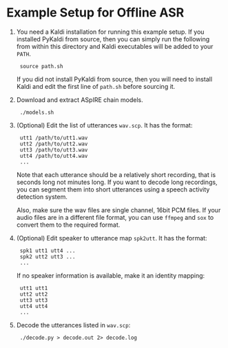 # Example Setup for Offline ASR

1. You need a Kaldi installation for running this example setup. If you
   installed PyKaldi from source, then you can simply run the following from
   within this directory and Kaldi executables will be added to your `PATH`.

        source path.sh

   If you did not install PyKaldi from source, then you will need to install
   Kaldi and edit the first line of `path.sh` before sourcing it.

2. Download and extract ASpIRE chain models.

        ./models.sh

3. (Optional) Edit the list of utterances `wav.scp`. It has the format:

        utt1 /path/to/utt1.wav
        utt2 /path/to/utt2.wav
        utt3 /path/to/utt3.wav
        utt4 /path/to/utt4.wav
        ...

   Note that each utterance should be a relatively short recording, that is
   seconds long not minutes long. If you want to decode long recordings, you can
   segment them into short utterances using a speech activity detection system.

   Also, make sure the wav files are single channel, 16bit PCM files. If your
   audio files are in a different file format, you can use `ffmpeg` and `sox`
   to convert them to the required format.

4. (Optional) Edit speaker to utterance map `spk2utt`. It has the format:

        spk1 utt1 utt4 ...
        spk2 utt2 utt3 ...
        ...

   If no speaker information is available, make it an identity mapping:

        utt1 utt1
        utt2 utt2
        utt3 utt3
        utt4 utt4
        ...

5. Decode the utterances listed in `wav.scp`:

        ./decode.py > decode.out 2> decode.log
